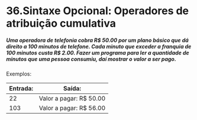 # 36.Sintaxe Opcional: Operadores de atribuição cumulativa
##### Uma operadora de telefonia cobra R$ 50.00 por um plano básico que dá direito a 100 minutos de telefone. Cada minuto que exceder a franquia de 100 minutos custa R$ 2.00. Fazer um programa para ler a quantidade de minutos que uma pessoa consumiu, daí mostrar o valor a ser pago.

Exemplos:

| Entrada:  | Saída:                    |
|-----------|---------------------------|
| 22        | Valor a pagar: R$ 50.00   |
| 103       | Valor a pagar: R$ 56.00   |